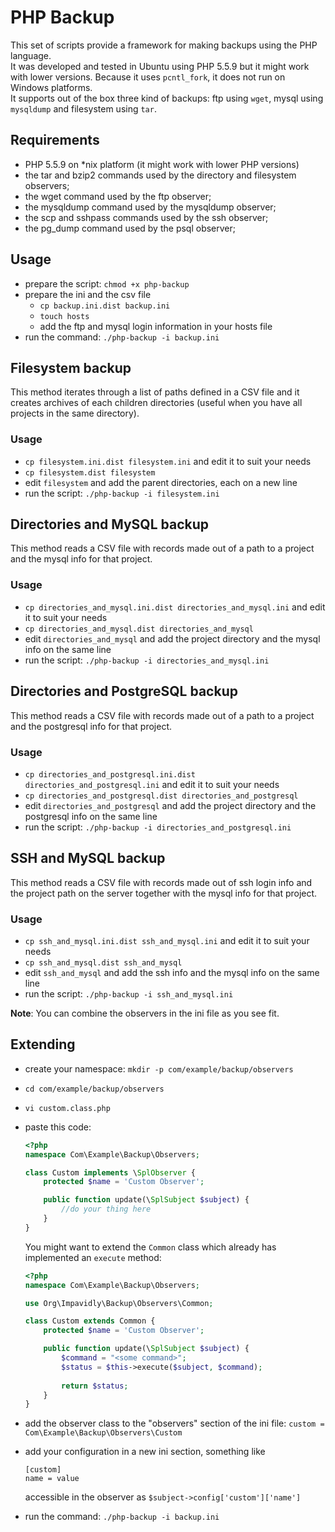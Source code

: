 PHP Backup
==========

This set of scripts provide a framework for making backups using the PHP language.  
It was developed and tested in Ubuntu using PHP 5.5.9 but it might work with lower versions. Because it uses `pcntl_fork`, it does not run on Windows platforms.  
It supports out of the box three kind of backups: ftp using `wget`, mysql using `mysqldump` and filesystem using `tar`.

Requirements
------------

* PHP 5.5.9 on *nix platform (it might work with lower PHP versions)
* the tar and bzip2 commands used by the directory and filesystem observers;
* the wget command used by the ftp observer;
* the mysqldump command used by the mysqldump observer;
* the scp and sshpass commands used by the ssh observer;
* the pg_dump command used by the psql observer;

Usage
-----

* prepare the script: `chmod +x php-backup`
* prepare the ini and the csv file
    * `cp backup.ini.dist backup.ini`
    * `touch hosts`
    * add the ftp and mysql login information in your hosts file
* run the command: `./php-backup -i backup.ini`

Filesystem backup
-----------------

This method iterates through a list of paths defined in a CSV file and it creates archives of each children directories (useful when you have all projects in the same directory).

### Usage

* `cp filesystem.ini.dist filesystem.ini` and edit it to suit your needs
* `cp filesystem.dist filesystem`
* edit `filesystem` and add the parent directories, each on a new line
* run the script: `./php-backup -i filesystem.ini`

Directories and MySQL backup
----------------------------

This method reads a CSV file with records made out of a path to a project and the mysql info for that project.

### Usage

* `cp directories_and_mysql.ini.dist directories_and_mysql.ini` and edit it to suit your needs
* `cp directories_and_mysql.dist directories_and_mysql`
* edit `directories_and_mysql` and add the project directory and the mysql info on the same line
* run the script: `./php-backup -i directories_and_mysql.ini`


Directories and PostgreSQL backup
----------------------------

This method reads a CSV file with records made out of a path to a project and the postgresql info for that project.

### Usage

* `cp directories_and_postgresql.ini.dist directories_and_postgresql.ini` and edit it to suit your needs
* `cp directories_and_postgresql.dist directories_and_postgresql`
* edit `directories_and_postgresql` and add the project directory and the postgresql info on the same line
* run the script: `./php-backup -i directories_and_postgresql.ini`

SSH and MySQL backup
----------------------------

This method reads a CSV file with records made out of ssh login info and the project path on the server together with the mysql info for that project.

### Usage

* `cp ssh_and_mysql.ini.dist ssh_and_mysql.ini` and edit it to suit your needs
* `cp ssh_and_mysql.dist ssh_and_mysql`
* edit `ssh_and_mysql` and add the ssh info and the mysql info on the same line
* run the script: `./php-backup -i ssh_and_mysql.ini`

**Note**: You can combine the observers in the ini file as you see fit.

Extending
---------
* create your namespace: `mkdir -p com/example/backup/observers`
* `cd com/example/backup/observers`
* `vi custom.class.php`
* paste this code:


    ```php
    <?php
    namespace Com\Example\Backup\Observers;

    class Custom implements \SplObserver {
        protected $name = 'Custom Observer';

        public function update(\SplSubject $subject) {
            //do your thing here
        }
    }
    ```

    You might want to extend the `Common` class which already has implemented an `execute` method:

    ```php
    <?php
    namespace Com\Example\Backup\Observers;
    
    use Org\Impavidly\Backup\Observers\Common;

    class Custom extends Common {
        protected $name = 'Custom Observer';

        public function update(\SplSubject $subject) {
            $command = "<some command>";
            $status = $this->execute($subject, $command);
            
            return $status;
        }
    }
    ```    
    
* add the observer class to the "observers" section of the ini file:
    `custom = Com\Example\Backup\Observers\Custom`
* add your configuration in a new ini section, something like

    ```
    [custom]
    name = value
    ```

    accessible in the observer as `$subject->config['custom']['name']`
* run the command: `./php-backup -i backup.ini`
